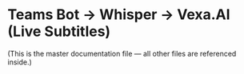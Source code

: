 # Teams Bot → Whisper → Vexa.AI (Live Subtitles)
(This is the master documentation file — all other files are referenced inside.)
